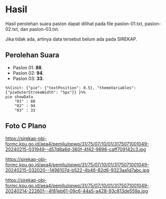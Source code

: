 # Hasil

Hasil perolehan suara paslon dapat dilihat pada file paslon-01.txt, paslon-02.txt, dan paslon-03.txt.

Jika tidak ada, artinya data tersebut belum ada pada SIREKAP.

## Perolehan Suara

 * Paslon 01: **88**.
 * Paslon 02: **94**.
 * Paslon 03: **33**.

```mermaid
%%{init: {"pie": {"textPosition": 0.5}, "themeVariables": {"pieOuterStrokeWidth": "5px"}} }%%
pie showData
    "01" : 88
    "02" : 94
    "03" : 33
```
## Foto C Plano

https://sirekap-obj-formc.kpu.go.id/aea4/pemilu/ppwp/31/75/07/10/01/3175071001049-20240215-031949--d57d8a6d-360f-4f42-9898-caff709142c3.jpg

https://sirekap-obj-formc.kpu.go.id/aea4/pemilu/ppwp/31/75/07/10/01/3175071001049-20240215-032020--1498107d-b522-4b46-82d6-9323aa1d7abc.jpg

https://sirekap-obj-formc.kpu.go.id/aea4/pemilu/ppwp/31/75/07/10/01/3175071001049-20240214-222601--4f81eb61-09c6-44a5-a428-93c813de559a.jpg
